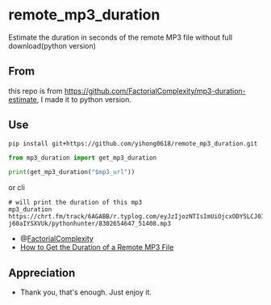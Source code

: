 # remote_mp3_duration

Estimate the duration in seconds of the remote MP3 file without full download(python version)

## From

this repo is from https://github.com/FactorialComplexity/mp3-duration-estimate, I made it to python version.

## Use

```
pip install git+https://github.com/yihong0618/remote_mp3_duration.git

```

```python
from mp3_duration import get_mp3_duration

print(get_mp3_duration("$mp3_url"))

```

or cli

```console
# will print the duration of this mp3
mp3_duration https://chrt.fm/track/6AGABB/r.typlog.com/eyJzIjozNTIsImUiOjcxODY5LCJ0IjoxfQ.Ogqkth3_259fCin-j60aIYSXVUk/pythonhunter/8302654647_51408.mp3
```

- @[FactorialComplexity](https://github.com/wicharek)
- [How to Get the Duration of a Remote MP3 File](https://wicharek.name/blog/how-to-get-a-duration-of-a-remote-mp3-file/)

## Appreciation

- Thank you, that's enough. Just enjoy it.
